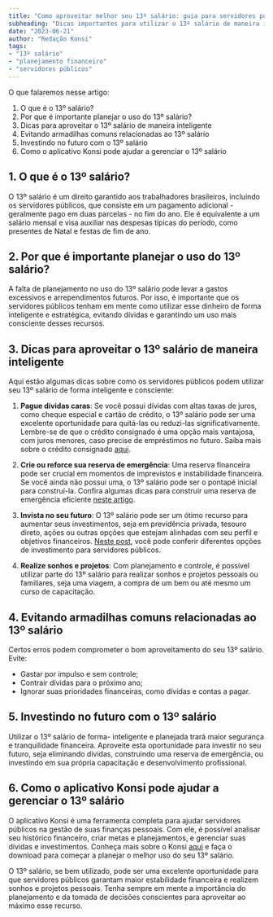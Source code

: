 ```yaml
---
title: "Como aproveitar melhor seu 13º salário: guia para servidores públicos"
subheading: "Dicas importantes para utilizar o 13º salário de maneira inteligente e estratégica"
date: "2023-06-21"
author: "Redação Konsi"
tags:
- "13º salário"
- "planejamento financeiro"
- "servidores públicos"
---
```


O que falaremos nesse artigo:

1. O que é o 13º salário?
2. Por que é importante planejar o uso do 13º salário?
3. Dicas para aproveitar o 13º salário de maneira inteligente
4. Evitando armadilhas comuns relacionadas ao 13º salário
5. Investindo no futuro com o 13º salário
6. Como o aplicativo Konsi pode ajudar a gerenciar o 13º salário

## 1. O que é o 13º salário?

O 13º salário é um direito garantido aos trabalhadores brasileiros, incluindo os servidores públicos, que consiste em um pagamento adicional - geralmente pago em duas parcelas - no fim do ano. Ele é equivalente a um salário mensal e visa auxiliar nas despesas típicas do período, como presentes de Natal e festas de fim de ano.

## 2. Por que é importante planejar o uso do 13º salário?

A falta de planejamento no uso do 13º salário pode levar a gastos excessivos e arrependimentos futuros. Por isso, é importante que os servidores públicos tenham em mente como utilizar esse dinheiro de forma inteligente e estratégica, evitando dívidas e garantindo um uso mais consciente desses recursos.

## 3. Dicas para aproveitar o 13º salário de maneira inteligente

Aqui estão algumas dicas sobre como os servidores públicos podem utilizar seu 13º salário de forma inteligente e consciente:

1. **Pague dívidas caras**: Se você possui dívidas com altas taxas de juros, como cheque especial e cartão de crédito, o 13º salário pode ser uma excelente oportunidade para quitá-las ou reduzi-las significativamente. Lembre-se de que o crédito consignado é uma opção mais vantajosa, com juros menores, caso precise de empréstimos no futuro. Saiba mais sobre o crédito consignado [aqui](/5-motivos-para-escolher-o-credito-consignado-publico.md).

2. **Crie ou reforce sua reserva de emergência**: Uma reserva financeira pode ser crucial em momentos de imprevistos e instabilidade financeira. Se você ainda não possui uma, o 13º salário pode ser o pontapé inicial para construí-la. Confira algumas dicas para construir uma reserva de emergência eficiente [neste artigo](/a-importncia-da-reserva-de-emergncia-e-como-constru-la-com-inteligncia-financeira.md).

3. **Invista no seu futuro**: O 13º salário pode ser um ótimo recurso para aumentar seus investimentos, seja em previdência privada, tesouro direto, ações ou outras opções que estejam alinhadas com seu perfil e objetivos financeiros. [Neste post](/investindo-seu-dinheiro-como-servidor-pblico-opes-seguras-e-rentveis.md), você pode conferir diferentes opções de investimento para servidores públicos.

4. **Realize sonhos e projetos**: Com planejamento e controle, é possível utilizar parte do 13º salário para realizar sonhos e projetos pessoais ou familiares, seja uma viagem, a compra de um bem ou até mesmo um curso de capacitação.

## 4. Evitando armadilhas comuns relacionadas ao 13º salário

Certos erros podem comprometer o bom aproveitamento do seu 13º salário. Evite:

- Gastar por impulso e sem controle;
- Contrair dívidas para o próximo ano;
- Ignorar suas prioridades financeiras, como dívidas e contas a pagar.

## 5. Investindo no futuro com o 13º salário

Utilizar o 13º salário de forma- inteligente e planejada trará maior segurança e tranquilidade financeira. Aproveite esta oportunidade para investir no seu futuro, seja eliminando dívidas, construindo uma reserva de emergência, ou investindo em sua própria capacitação e desenvolvimento profissional.

## 6. Como o aplicativo Konsi pode ajudar a gerenciar o 13º salário

O aplicativo Konsi é uma ferramenta completa para ajudar servidores públicos na gestão de suas finanças pessoais. Com ele, é possível analisar seu histórico financeiro, criar metas e planejamentos, e gerenciar suas dívidas e investimentos. Conheça mais sobre o Konsi [aqui](https://konsi.com.br/app) e faça o download para começar a planejar o melhor uso do seu 13º salário.

O 13º salário, se bem utilizado, pode ser uma excelente oportunidade para que servidores públicos garantam maior estabilidade financeira e realizem sonhos e projetos pessoais. Tenha sempre em mente a importância do planejamento e da tomada de decisões conscientes para aproveitar ao máximo esse recurso.